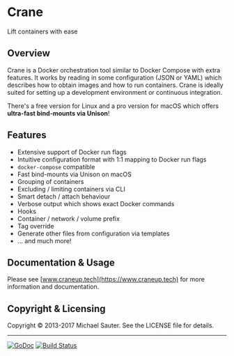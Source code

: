 # Crane
Lift containers with ease


## Overview
Crane is a Docker orchestration tool similar to Docker Compose with extra
features. It works by reading in some configuration (JSON or YAML) which
describes how to obtain images and how to run containers. Crane is ideally
suited for setting up a development environment or continuous integration.

There's a free version for Linux and a pro version for macOS which offers
**ultra-fast bind-mounts via Unison**!

## Features

* Extensive support of Docker run flags
* Intuitive configuration format with 1:1 mapping to Docker run flags
* `docker-compose` compatible
* Fast bind-mounts via Unison on macOS
* Grouping of containers
* Excluding / limiting containers via CLI
* Smart detach / attach behaviour
* Verbose output which shows exact Docker commands
* Hooks
* Container / network / volume prefix
* Tag override
* Generate other files from configuration via templates
* ... and much more!

## Documentation & Usage

Please see [www.craneup.tech](https://www.craneup.tech) for more information
and documentation.

## Copyright & Licensing
Copyright © 2013-2017 Michael Sauter. See the LICENSE file for details.

---

[![GoDoc](https://godoc.org/github.com/michaelsauter/crane?status.png)](https://godoc.org/github.com/michaelsauter/crane)
[![Build Status](https://travis-ci.org/michaelsauter/crane.svg?branch=master)](https://travis-ci.org/michaelsauter/crane)
